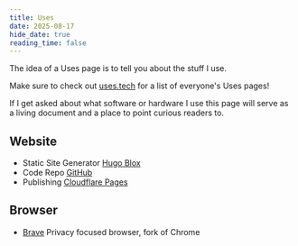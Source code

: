 ```yaml
---
title: Uses
date: 2025-08-17
hide_date: true
reading_time: false
---
```


The idea of a Uses page is to tell you about the stuff I use.

Make sure to check out [uses.tech](https://uses.tech/) for a list of everyone's Uses pages!

If I get asked about what software or hardware I use this page will serve as a living document and a place to point curious readers to.

## Website

- Static Site Generator [Hugo Blox](https://hugoblox.com)
- Code Repo [GitHub](https://github.com/b33f/ian/)
- Publishing [Cloudflare Pages](https://pages.cloudflare.com/)

## Browser

- [Brave](https://brave.com/) Privacy focused browser, fork of Chrome